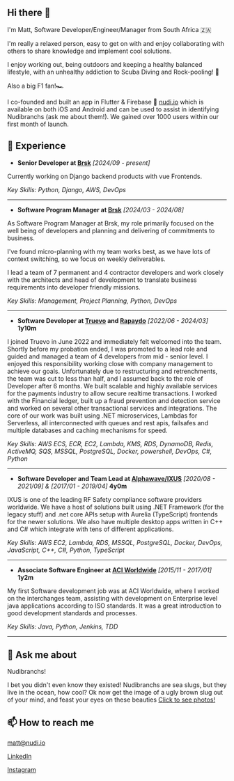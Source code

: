 ## Hi there 👋

I'm Matt, Software Developer/Engineer/Manager from South Africa 🇿🇦

I'm really a relaxed person, easy to get on with and enjoy collaborating with others to share knowledge and implement cool solutions. 

I enjoy working out, being outdoors and keeping a healthy balanced lifestyle, with an unhealthy addiction to Scuba Diving and Rock-pooling! 🐬

Also a big F1 fan!🏎️

I co-founded and built an app in Flutter & Firebase 📱 [nudi.io](https://nudi.io) which is available on both iOS and Android and can be used to assist in identifying Nudibranchs (ask me about them!). We gained over 1000 users within our first month of launch.

## 👴 Experience
 - **Senior Developer at [Brsk](brsk.co.uk)** *[2024/09 - present]*

Currently working on Django backend products with vue Frontends.

*Key Skills: Python, Django, AWS, DevOps*
___

 - **Software Program Manager at [Brsk](brsk.co.uk)** *[2024/03 - 2024/08]*

As Software Program Manager at Brsk, my role primarily focused on the well being of developers and planning and delivering of commitments to business.

I've found micro-planning with my team works best, as we have lots of context switching, so we focus on weekly deliverables.

I lead a team of 7 permanent and 4 contractor developers and work closely with the architects and head of development to translate business requirements into developer friendly missions.

*Key Skills: Management, Project Planning, Python, DevOps*
___


 - **Software Developer at [Truevo](https://truevo.com) and [Rapaydo](https://www.rapaydo.com/)** 
 *[2022/06 - 2024/03]* **1y10m**
 
I joined Truevo in June 2022 and immediately felt welcomed into the team. Shortly before my probation ended, I was promoted to a lead role and guided and managed a team of 4 developers from mid - senior level. I enjoyed this responsibility working close with company management to achieve our goals. Unfortunately due to restructuring and retrenchments, the team was cut to less than half, and I assumed back to the role of Developer after 6 months. We built scalable and highly available services for the payments industry to allow secure realtime transactions. I worked with the Financial ledger, built up a fraud prevention and detection service and worked on several other transactional services and integrations. The core of our work was built using .NET microservices, Lambdas for Serverless, all interconnected with queues and rest apis, failsafes and multiple databases and caching mechanisms for speed.

 *Key Skills: AWS ECS, ECR, EC2, Lambda, KMS, RDS, DynamoDB, Redis, ActiveMQ, SQS, MSSQL, PostgreSQL, Docker, powershell, DevOps, C#, Python*
___

 - **Software Developer and Team Lead at [Alphawave/IXUS](https://ixusapp.com)** 
 *[2020/08 - 2021/09] & [2017/01 - 2019/04]* **4y0m**
 
 IXUS is one of the leading RF Safety compliance software providers worldwide. We have a host of solutions built using .NET Framework (for the legacy stuff) and .net core APIs setup with Aurelia (TypeScript) frontends for the newer solutions. We also have multiple desktop apps written in C++ and C# which integrate with tens of different applications.
 
 *Key Skills: AWS EC2, Lambda, RDS, MSSQL, PostgreSQL, Docker, DevOps, JavaScript, C++, C#, Python, TypeScript*
___

- **Associate Software Engineer at [ACI Worldwide](https://aciworldwide.com)** 
 *[2015/11 - 2017/01]* **1y2m**

My first Software development job was at ACI Worldwide, where I worked on the interchanges team, assisting with development on Enterprise level java applications according to ISO standards. It was a great introduction to good development standards and processes.

*Key Skills: Java, Python, Jenkins, TDD*
___
## 💬 Ask me about
Nudibranchs! 

I bet you didn't even know they existed! Nudibranchs are sea slugs, but they live in the ocean, how cool? Ok now get the image of a ugly brown slug out of your mind, and feast your eyes on these beauties [Click to see photos!](https://www.instagram.com/nudi.io)

## 📫 How to reach me

matt@nudi.io

[LinkedIn](https://www.linkedin.com/in/m4td3v/)

[Instagram](https://www.instagram.com/nudi.io)
